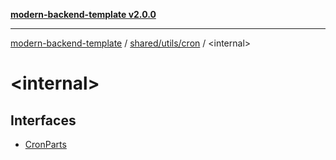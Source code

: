 [**modern-backend-template v2.0.0**](../../../../README.md)

***

[modern-backend-template](../../../../modules.md) / [shared/utils/cron](../README.md) / \<internal\>

# \<internal\>

## Interfaces

- [CronParts](interfaces/CronParts.md)
